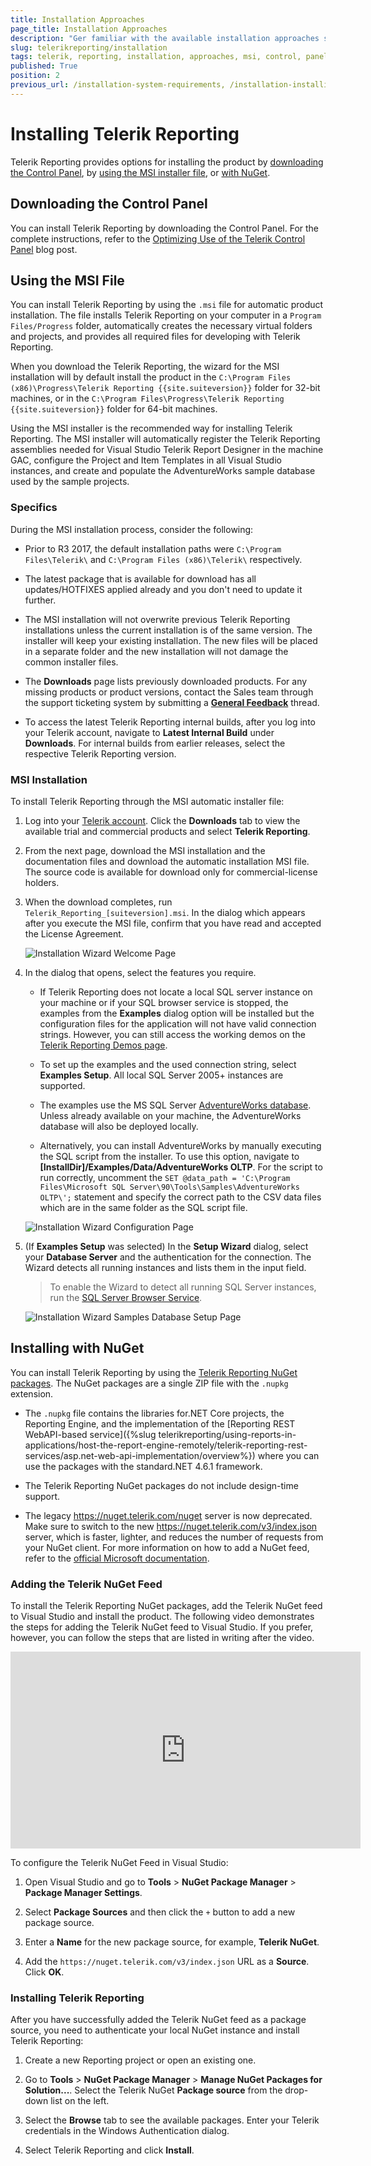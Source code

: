 ```yaml
---
title: Installation Approaches
page_title: Installation Approaches
description: "Ger familiar with the available installation approaches supported by Telerik Reporting. Learn how to install the product based on your specific needs."
slug: telerikreporting/installation
tags: telerik, reporting, installation, approaches, msi, control, panel, nuget, private, feed, visual, studio
published: True
position: 2
previous_url: /installation-system-requirements, /installation-installing-from-msi, /installation
---
```


# Installing Telerik Reporting

Telerik Reporting provides options for installing the product by [downloading the Control Panel](#downloading-the-control-panel), by [using the MSI installer file](#using-the-msi-file), or [with NuGet](#installing-with-nuget). 

## Downloading the Control Panel 

You can install Telerik Reporting by downloading the Control Panel. For the complete instructions, refer to the [Optimizing Use of the Telerik Control Panel](https://www.telerik.com/blogs/optimizing-use-of-the-telerik-control-panel) blog post. 

## Using the MSI File 

You can install Telerik Reporting by using the `.msi` file for automatic product installation. The file installs Telerik Reporting on your computer in a `Program Files/Progress` folder, automatically creates the necessary virtual folders and projects, and provides all required files for developing with Telerik Reporting.

When you download the Telerik Reporting, the wizard for the MSI installation will by default install the product in the `C:\Program Files (x86)\Progress\Telerik Reporting {{site.suiteversion}}` folder for 32-bit machines, or in the `C:\Program Files\Progress\Telerik Reporting {{site.suiteversion}}` folder for 64-bit machines.

Using the MSI installer is the recommended way for installing Telerik Reporting. The MSI installer will automatically register the Telerik Reporting assemblies needed for Visual Studio Telerik Report Designer in the machine GAC, configure the Project and Item Templates in all Visual Studio instances, and create and populate the AdventureWorks sample database used by the sample projects.

### Specifics

During the MSI installation process, consider the following:

* Prior to R3 2017, the default installation paths were `C:\Program Files\Telerik\` and `C:\Program Files (x86)\Telerik\` respectively.
  
* The latest package that is available for download has all updates/HOTFIXES applied already and you don't need to update it further.

* The MSI installation will not overwrite previous Telerik Reporting installations unless the current installation is of the same version. The installer will keep your existing installation. The new files will be placed in a separate folder and the new installation will not damage the common installer files.

* The __Downloads__ page lists previously downloaded products. For any missing products or product versions, contact the Sales team through the support ticketing system by submitting a [__General Feedback__](https://www.telerik.com/account/support-tickets/general-feedback) thread. 

* To access the latest Telerik Reporting internal builds, after you log into your Telerik account, navigate to __Latest Internal Build__ under __Downloads__. For internal builds from earlier releases, select the respective Telerik Reporting version. 

### MSI Installation

To install Telerik Reporting through the MSI automatic installer file: 

1. Log into your [Telerik account](https://www.telerik.com/account). Click the __Downloads__ tab to view the available trial and commercial products and select __Telerik Reporting__. 

1. From the next page, download the MSI installation and the documentation files and download the automatic installation MSI file. The source code is available for download only for commercial-license holders. 

1. When the download completes, run `Telerik_Reporting_[suiteversion].msi`. In the dialog which appears after you execute the MSI file, confirm that you have read and accepted the License Agreement. 

	![Installation Wizard Welcome Page](images/installWizard1.png)

1. In the dialog that opens, select the features you require. 

	+ If Telerik Reporting does not locate a local SQL server instance on your machine or if your SQL browser service is stopped, the examples from the __Examples__ dialog option will be installed but the configuration files for the application will not have valid connection strings. However, you can still access the working demos on the [Telerik Reporting Demos page](http://demos.telerik.com/reporting). 

	+ To set up the examples and the used connection string, select __Examples Setup__. All local SQL Server 2005+ instances are supported. 

	+ The examples use the MS SQL Server [AdventureWorks database](https://docs.microsoft.com/en-us/previous-versions/sql/sql-server-2008/ms124659(v=sql.100)). Unless already available on your machine, the AdventureWorks database will also be deployed locally. 

	+ Alternatively, you can install AdventureWorks by manually executing the SQL script from the installer. To use this option, navigate to __[InstallDir]/Examples/Data/AdventureWorks OLTP__. For the script to run correctly, uncomment the `SET @data_path = 'C:\Program Files\Microsoft SQL Server\90\Tools\Samples\AdventureWorks OLTP\';` statement and specify the correct path to the CSV data files which are in the same folder as the SQL script file. 

	![Installation Wizard Configuration Page](images/installWizard2.png)

1. (If __Examples Setup__ was selected) In the __Setup Wizard__ dialog, select your __Database Server__ and the authentication for the connection. The Wizard detects all running instances and lists them in the input field. 

	> To enable the Wizard to detect all running SQL Server instances, run the [SQL Server Browser Service](https://docs.microsoft.com/en-us/previous-versions/sql/sql-server-2008-r2/ms181087(v=sql.105)). 

	![Installation Wizard Samples Database Setup Page](images/installWizard3.png)

## Installing with NuGet

You can install Telerik Reporting by using the [Telerik Reporting NuGet packages](https://nuget.telerik.com/v3/index.json). The NuGet packages are a single ZIP file with the `.nupkg` extension. 

* The `.nupkg` file contains the libraries for.NET Core projects, the Reporting Engine, and the implementation of the [Reporting REST WebAPI-based service]({%slug telerikreporting/using-reports-in-applications/host-the-report-engine-remotely/telerik-reporting-rest-services/asp.net-web-api-implementation/overview%}) where you can use the packages with the standard.NET 4.6.1 framework. 

* The Telerik Reporting NuGet packages do not include design-time support. 

* The legacy https://nuget.telerik.com/nuget server is now deprecated. Make sure to switch to the new https://nuget.telerik.com/v3/index.json server, which is faster, lighter, and reduces the number of requests from your NuGet client. For more information on how to add a NuGet feed, refer to the [official Microsoft documentation](https://www.visualstudio.com/en-us/docs/package/nuget/consume).

### Adding the Telerik NuGet Feed

To install the Telerik Reporting NuGet packages, add the Telerik NuGet feed to Visual Studio and install the product. The following video demonstrates the steps for adding the Telerik NuGet feed to Visual Studio. If you prefer, however, you can follow the steps that are listed in writing after the video.

<iframe width="560" height="315" src="https://www.youtube.com/embed/c3m_BLMXNDk" frameborder="0" allow="accelerometer; autoplay; encrypted-media; gyroscope; picture-in-picture" allowfullscreen></iframe>

To configure the Telerik NuGet Feed in Visual Studio:

1. Open Visual Studio and go to **Tools** > **NuGet Package Manager** > **Package Manager Settings**.

1. Select **Package Sources** and then click the `+` button to add a new package source.

1. Enter a **Name** for the new package source, for example, **Telerik NuGet**.

1. Add the `https://nuget.telerik.com/v3/index.json` URL as a **Source**. Click **OK**.

### Installing Telerik Reporting

After you have successfully added the Telerik NuGet feed as a package source, you need to authenticate your local NuGet instance and install Telerik Reporting:

1. Create a new Reporting project or open an existing one.

1. Go to **Tools** > **NuGet Package Manager** > **Manage NuGet Packages for Solution...**. Select the Telerik NuGet **Package source** from the drop-down list on the left.

1. Select the **Browse** tab to see the available packages. Enter your Telerik credentials in the Windows Authentication dialog.

1. Select Telerik Reporting and click **Install**. 
